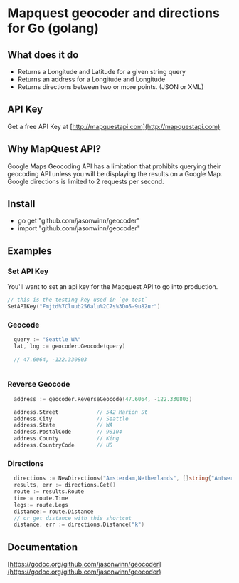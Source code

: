Mapquest geocoder and directions for Go (golang)
================================================

## What does it do

* Returns a Longitude and Latitude for a given string query
* Returns an address for a Longitude and Longitude
* Returns directions between two or more points. (JSON or XML)

## API Key
Get a free API Key at [http://mapquestapi.com](http://mapquestapi.com)

## Why MapQuest API?
Google Maps Geocoding API has a limitation that prohibits querying their geocoding API unless you will be displaying the results on a Google Map. Google directions is limited to 2 requests per second.

## Install

* go get "github.com/jasonwinn/geocoder"
* import "github.com/jasonwinn/geocoder"
 

## Examples

### Set API Key

You'll want to set an api key for the Mapquest API to go into production.
```go
// this is the testing key used in `go test`
SetAPIKey("Fmjtd%7Cluub256alu%2C7s%3Do5-9u82ur")
```

### Geocode
```go
  query := "Seattle WA"
  lat, lng := geocoder.Geocode(query)
  
  // 47.6064, -122.330803
 
```

### Reverse Geocode
```go
  address := geocoder.ReverseGeocode(47.6064, -122.330803)

  address.Street 	        // 542 Marion St   
  address.City 		        // Seattle
  address.State 	        // WA
  address.PostalCode 	    // 98104 
  address.County 	        // King
  address.CountryCode       // US 

```

### Directions
```go
  directions := NewDirections("Amsterdam,Netherlands", []string{"Antwerp,Belgium"})
  results, err := directions.Get()
  route := results.Route
  time:= route.Time
  legs:= route.Legs
  distance:= route.Distance
  // or get distance with this shortcut
  distance, err := directions.Distance("k")
```

## Documentation

[https://godoc.org/github.com/jasonwinn/geocoder](https://godoc.org/github.com/jasonwinn/geocoder)

